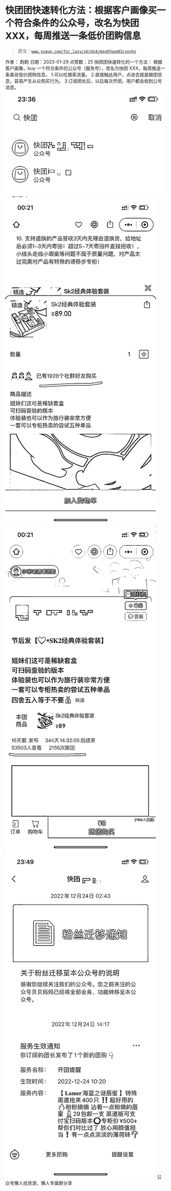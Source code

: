 # 快团团快速转化方法：根据客户画像买一个符合条件的公众号，改名为快团 XXX，每周推送一条低价团购信息

> 原文：[`www.yuque.com/for_lazy/xkrm14/mqu9fwag03cypyhn`](https://www.yuque.com/for_lazy/xkrm14/mqu9fwag03cypyhn)

<ne-p id="ub3b256a8" data-lake-id="ub3b256a8"><ne-text id="uc2086105">作者： 韵韵</ne-text></ne-p> <ne-p id="u2362c96a" data-lake-id="u2362c96a"><ne-text id="u2e5cfae6">日期：2023-01-29</ne-text></ne-p> <ne-p id="u40ccae28" data-lake-id="u40ccae28"><ne-text id="u7812d023">点赞数：</ne-text><ne-text id="u3df17445" ne-bold="true">25</ne-text></ne-p> <ne-hole id="u24244d17" data-lake-id="u24244d17"><ne-card data-card-name="hr" data-card-type="block" id="zsdWx" data-event-boundary="card"><ne-p id="u1d0054e0" data-lake-id="u1d0054e0"><ne-text id="u876b9b84">快团团快速转化的一个方法： 根据客户画像，buy 一个符合条件的公众号（服务号），改名为快团 XXX，每周推送一条美妆低价团购信息。 1.可以吃搜索流量。</ne-text> <ne-text id="u47bff4c0">2.直接触达用户，点进去就是跟团信息，容易产生从众购买行为。 3.订阅团长后，以后每次开团，用户都会收到公号消息。</ne-text></ne-p> <ne-p id="u12aa6956" data-lake-id="u12aa6956"><ne-card data-card-name="image" data-card-type="inline" id="Mmszc" data-event-boundary="card">![](img/0c822d5b9b9b5717b8858af69459c21f.png)</ne-card></ne-p> <ne-p id="u91476195" data-lake-id="u91476195"><ne-card data-card-name="image" data-card-type="inline" id="nZeNl" data-event-boundary="card">![](img/44949a30f73a9accef20a3d19a9fb1e1.png)</ne-card></ne-p> <ne-p id="uc139af21" data-lake-id="uc139af21"><ne-card data-card-name="image" data-card-type="inline" id="d3Esi" data-event-boundary="card">![](img/bc70c8ebf99d47d3d2de651ddf9d0b0c.png)</ne-card></ne-p> <ne-p id="u45f99c86" data-lake-id="u45f99c86"><ne-card data-card-name="image" data-card-type="inline" id="KOULu" data-event-boundary="card">![](img/a6e6b23974a1d39d407844866b49e2ae.png)</ne-card></ne-p> <ne-hole id="u23d0a6ef" data-lake-id="u23d0a6ef"><ne-card data-card-name="hr" data-card-type="block" id="jA91i" data-event-boundary="card"><ne-p id="u49286f8d" data-lake-id="u49286f8d"><ne-text id="u4b7fb6f6">公众号懒人找资源，懒人专属群分享</ne-text></ne-p></ne-card></ne-hole></ne-card></ne-hole>